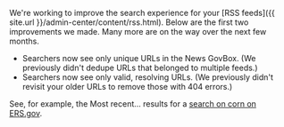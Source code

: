 We're working to improve the search experience for your [RSS feeds]({{ site.url }}/admin-center/content/rss.html). Below are the first two improvements we made. Many more are on the way over the next few months.

* Searchers now see only unique URLs in the News GovBox. (We previously didn't dedupe URLs that belonged to multiple feeds.)
* Searchers now see only valid, resolving URLs. (We previously didn't revisit your older URLs to remove those with 404 errors.)

See, for example, the Most recent... results for a [search on corn on ERS.gov](https://search.ers.usda.gov/search?affiliate=ers&query=corn&m=true).